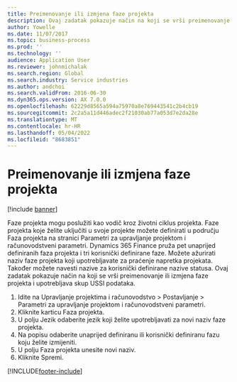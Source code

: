 ```yaml
---
title: Preimenovanje ili izmjena faze projekta
description: Ovaj zadatak pokazuje način na koji se vrši preimenovanje ili izmjena faze projekta.
author: Yowelle
ms.date: 11/07/2017
ms.topic: business-process
ms.prod: ''
ms.technology: ''
audience: Application User
ms.reviewer: johnmichalak
ms.search.region: Global
ms.search.industry: Service industries
ms.author: andchoi
ms.search.validFrom: 2016-06-30
ms.dyn365.ops.version: AX 7.0.0
ms.openlocfilehash: 62229d8565a594a75970a8e769443541c2b4cb19
ms.sourcegitcommit: 2c2a5a11d446adec2f21030ab77a053d7e2da28e
ms.translationtype: MT
ms.contentlocale: hr-HR
ms.lasthandoff: 05/04/2022
ms.locfileid: "8683851"
---
```

# <a name="rename-or-modify-a-project-stage"></a>Preimenovanje ili izmjena faze projekta

[!include [banner](../../includes/banner.md)]

Faze projekta mogu poslužiti kao vodič kroz životni ciklus projekta. Faze projekta koje želite uključiti u svoje projekte možete definirati u području Faza projekta na stranici Parametri za upravljanje projektom i računovodstveni parametri. Dynamics 365 Finance pruža pet unaprijed definiranih faza projekta i tri korisnički definirane faze. Možete ažurirati naziv faze projekta koji upotrebljavate za praćenje napretka projekata. Također možete navesti nazive za korisnički definirane nazive statusa. Ovaj zadatak pokazuje način na koji se vrši preimenovanje ili izmjena faze projekta i upotrebljava skup USSI podataka.

1. Idite na Upravljanje projektima i računovodstvo > Postavljanje > Parametri za upravljanje projektom i računovodstveni parametri.
2. Kliknite karticu Faza projekta.
3. U polju Jezik odaberite jezik koji želite upotrebljavati za novi naziv faze projekta.
4. Na popisu odaberite unaprijed definiranu ili korisnički definiranu fazu koju želite izmijeniti. 
5. U polju Faza projekta unesite novi naziv.
6. Kliknite Spremi.


[!INCLUDE[footer-include](../../includes/footer-banner.md)]
